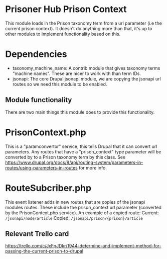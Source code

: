 # Prisoner Hub Prison Context

This module loads in the Prison taxonomy term from a url parameter (i.e the current prison context).
It doesn't do anything more than that, it's up to other modules to implement functionality based on this.

# Dependencies
- taxonomy_machine_name:
  A contrib module that gives taxonomy terms "machine names".  These are nicer to work with than term IDs.
- jsonapi: The core Drupal jsonapi module, we are copying the jsonapi url routes so we need this module to be enabled.

## Module functionality
There are two main things this module does to provide this functionality.

# PrisonContext.php
This is a "paramconvertor" service, this tells Drupal that it can convert url parameters.
Any routes that have a "prison_context" type parameter will be converted by to a Prison taxonomy term by this class.
See https://www.drupal.org/docs/8/api/routing-system/parameters-in-routes/using-parameters-in-routes for more info.

# RouteSubcriber.php
This event listener adds in new routes that are copies of the jsonapi modules routes.  These include the prison_context
url parameter (converted by the PrisonContext.php service).  An example of a copied route:
Current: `/jsonapi/node/article`
Copied: `/jsonapi/prison/{prison}/article`

## Relevant Trello card
https://trello.com/c/JxFpJDkr/1944-determine-and-implement-method-for-passing-the-current-prison-to-drupal
